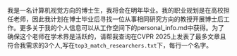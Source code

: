 我是一名计算机视觉方向的博士生，我将会在明年毕业。我的职业规划是在高校担任老师，因此我计划在博士毕业后寻找一位从事相同研究方向的教授开展博士后工作。更多关于我的个人信息可以从工作空间下的personal_info.md中获得。为了确保这个老师在学术界是活跃的，请帮我查询在CVPR 2025上发表了最多文章且符合我需求的3个人,写在`top3_match_researchers.txt`下，每行一个名字。